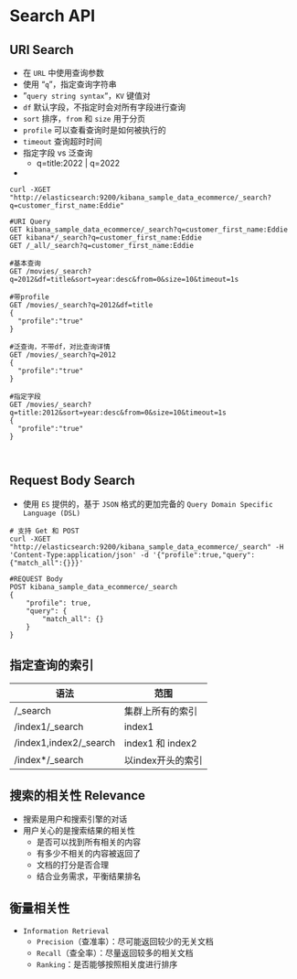 # Search API

## URI Search

- 在 `URL` 中使用查询参数
- 使用 “`q`”，指定查询字符串
- ”`query string syntax`“，`KV` 键值对
- `df` 默认字段，不指定时会对所有字段进行查询
- `sort` 排序，`from` 和 `size` 用于分页
- `profile` 可以查看查询时是如何被执行的
- `timeout` 查询超时时间
- 指定字段 vs 泛查询
  - q=title:2022 | q=2022
- 

```curl
curl -XGET "http://elasticsearch:9200/kibana_sample_data_ecommerce/_search?q=customer_first_name:Eddie"

#URI Query
GET kibana_sample_data_ecommerce/_search?q=customer_first_name:Eddie
GET kibana*/_search?q=customer_first_name:Eddie
GET /_all/_search?q=customer_first_name:Eddie
```

```curl
#基本查询
GET /movies/_search?q=2012&df=title&sort=year:desc&from=0&size=10&timeout=1s

#带profile
GET /movies/_search?q=2012&df=title
{
  "profile":"true"
}

#泛查询，不带df，对比查询详情
GET /movies/_search?q=2012
{
  "profile":"true"
}

#指定字段
GET /movies/_search?q=title:2012&sort=year:desc&from=0&size=10&timeout=1s
{
  "profile":"true"
}



```

## Request Body Search

- 使用 `ES` 提供的，基于 `JSON` 格式的更加完备的 `Query Domain Specific Language (DSL)`

```curl
# 支持 Get 和 POST
curl -XGET "http://elasticsearch:9200/kibana_sample_data_ecommerce/_search" -H 'Content-Type:application/json' -d '{"profile":true,"query":{"match_all":{}}}'

#REQUEST Body
POST kibana_sample_data_ecommerce/_search
{
	"profile": true,
	"query": {
		"match_all": {}
	}
}
```

## 指定查询的索引

|   语法   |   范围   |
| ---- | ---- |
|   /_search   |   集群上所有的索引   |
|   /index1/_search   |   index1    |
| /index1,index2/_search | index1 和 index2 |
| /index*/_search | 以index开头的索引 |

## 搜索的相关性 Relevance

- 搜索是用户和搜索引擎的对话
- 用户关心的是搜索结果的相关性
  - 是否可以找到所有相关的内容
  - 有多少不相关的内容被返回了
  - 文档的打分是否合理
  - 结合业务需求，平衡结果排名

## 衡量相关性

- `Information Retrieval`
  - `Precision`（查准率）：尽可能返回较少的无关文档
  - `Recall`（查全率）：尽量返回较多的相关文档
  - `Ranking`：是否能够按照相关度进行排序
